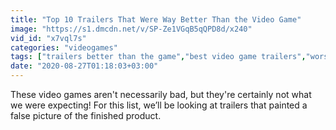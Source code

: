 ```yaml
---
title: "Top 10 Trailers That Were Way Better Than the Video Game"
image: "https://s1.dmcdn.net/v/SP-Ze1VGqB5qQPD8d/x240"
vid_id: "x7vql7s"
categories: "videogames"
tags: ["trailers better than the game","best video game trailers","worst video game trailers"]
date: "2020-08-27T01:18:03+03:00"
---
```

These video games aren't necessarily bad, but they're certainly not what we were expecting! For this list, we’ll be looking at trailers that painted a false picture of the finished product.

